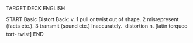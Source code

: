 TARGET DECK
ENGLISH

START
Basic
Distort
Back: v. 1 pull or twist out of shape. 2 misrepresent (facts etc.). 3 transmit (sound etc.) Inaccurately.  distortion n. [latin torqueo tort- twist]
END
